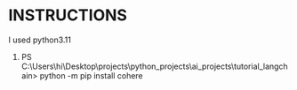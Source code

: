 # INSTRUCTIONS
I used python3.11

1. PS C:\Users\hi\Desktop\projects\python_projects\ai_projects\tutorial_langchain> python -m pip install cohere
